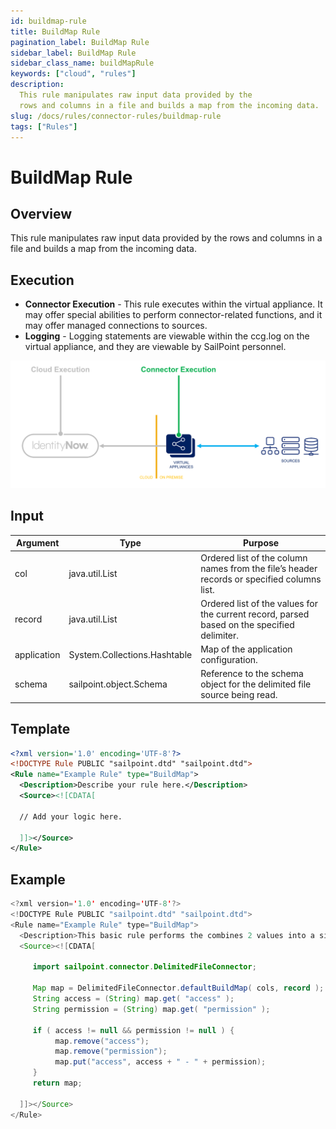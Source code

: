 ```yaml
---
id: buildmap-rule
title: BuildMap Rule
pagination_label: BuildMap Rule
sidebar_label: BuildMap Rule
sidebar_class_name: buildMapRule
keywords: ["cloud", "rules"]
description:
  This rule manipulates raw input data provided by the
  rows and columns in a file and builds a map from the incoming data.
slug: /docs/rules/connector-rules/buildmap-rule
tags: ["Rules"]
---
```


# BuildMap Rule

## Overview

This rule manipulates raw input data provided by the rows and columns in a file and builds a map from the incoming data.

## Execution

- **Connector Execution** - This rule executes within the virtual appliance. It 
  may offer special abilities to perform connector-related functions, and it may
  offer managed connections to sources.
- **Logging** - Logging statements are viewable within the ccg.log on the
  virtual appliance, and they are viewable by SailPoint personnel.

![Rule Execution](../img/connector_execution.png)

## Input

| Argument    | Type                         | Purpose                                                                                        |
| ----------- | ---------------------------- | ---------------------------------------------------------------------------------------------- |
| col         | java.util.List               | Ordered list of the column names from the file’s header records or specified columns list.   |
| record      | java.util.List               | Ordered list of the values for the current record, parsed based on the specified delimiter. |
| application | System.Collections.Hashtable | Map of the application configuration.                                                          |
| schema      | sailpoint.object.Schema      | Reference to the schema object for the delimited file source being read.                     |

## Template

```xml
<?xml version='1.0' encoding='UTF-8'?>
<!DOCTYPE Rule PUBLIC "sailpoint.dtd" "sailpoint.dtd">
<Rule name="Example Rule" type="BuildMap">
  <Description>Describe your rule here.</Description>
  <Source><![CDATA[

  // Add your logic here.

  ]]></Source>
</Rule>
```

## Example

```java
<?xml version='1.0' encoding='UTF-8'?>
<!DOCTYPE Rule PUBLIC "sailpoint.dtd" "sailpoint.dtd">
<Rule name="Example Rule" type="BuildMap">
  <Description>This basic rule performs the combines 2 values into a single attribute.</Description>
  <Source><![CDATA[

     import sailpoint.connector.DelimitedFileConnector;

     Map map = DelimitedFileConnector.defaultBuildMap( cols, record );
     String access = (String) map.get( "access" );
     String permission = (String) map.get( "permission" );

     if ( access != null && permission != null ) {
          map.remove("access");
          map.remove("permission");
          map.put("access", access + " - " + permission);
     }
     return map;

  ]]></Source>
</Rule>
```
